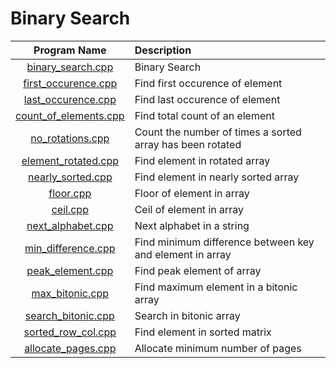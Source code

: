 # Binary Search

|                  Program Name                  | Description                                               |
| :--------------------------------------------: | :-------------------------------------------------------- |
|     [binary_search.cpp](binary_search.cpp)     | Binary Search                                             |
|   [first_occurence.cpp](first_occurence.cpp)   | Find first occurence of element                           |
|    [last_occurence.cpp](last_occurence.cpp)    | Find last occurence of element                            |
| [count_of_elements.cpp](count_of_elements.cpp) | Find total count of an element                            |
|      [no_rotations.cpp](no_rotations.cpp)      | Count the number of times a sorted array has been rotated |
|   [element_rotated.cpp](element_rotated.cpp)   | Find element in rotated array                             |
|     [nearly_sorted.cpp](nearly_sorted.cpp)     | Find element in nearly sorted array                       |
|             [floor.cpp](floor.cpp)             | Floor of element in array                                 |
|              [ceil.cpp](ceil.cpp)              | Ceil of element in array                                  |
|     [next_alphabet.cpp](next_alphabet.cpp)     | Next alphabet in a string                                 |
|    [min_difference.cpp](min_difference.cpp)    | Find minimum difference between key and element in array  |
|      [peak_element.cpp](peak_element.cpp)      | Find peak element of array                                |
|       [max_bitonic.cpp](max_bitonic.cpp)       | Find maximum element in a bitonic array                   |
|    [search_bitonic.cpp](search_bitonic.cpp)    | Search in bitonic array                                   |
|    [sorted_row_col.cpp](sorted_row_col.cpp)    | Find element in sorted matrix                             |
|    [allocate_pages.cpp](allocate_pages.cpp)    | Allocate minimum number of pages                          |
